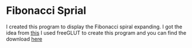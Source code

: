 # Fibonacci Sprial
I created this program to display the Fibonacci spiral expanding. I got the idea from [this](https://upload.wikimedia.org/wikipedia/commons/e/e9/GoldenSpiralLogarithmic_color_in.gif) I used freeGLUT to create this program and you can find the download [here](http://freeglut.sourceforge.net/)
